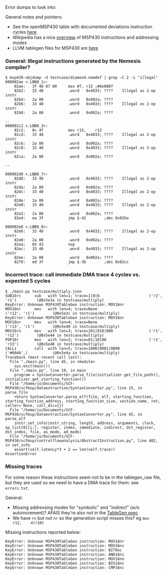 Error dumps to look into:

General notes and pointers:

* See the openMSP430 table with documented deviations instruction cycles [here](https://github.com/sancus-tee/sancus-core/blob/master/doc/openMSP430.pdf)
* Wikipedia has a nice [overview](https://en.wikipedia.org/wiki/TI_MSP430#MSP430_CPU) of MSP430 instructions and addressing modes
* LLVM tablegen files for MSP430 are [here](https://github.com/llvm-mirror/llvm/blob/master/lib/Target/MSP430/MSP430InstrInfo.td)

### General: Illegal instructions generated by the Nemesis compiler?

```
$ msp430-objdump -d testcase/diamond.nemdef | grep -C 2 -i "illegal"
000082ae <.LBB0_1>:
    82ae:	3f 40 07 00 	mov	#7,	r15	;#0x0007
    82b2:	33 40       	.word	0x4033;	????	Illegal as 2-op instr
    82b4:	2a 00       	.word	0x002a;	????	
    82b6:	33 40       	.word	0x4033;	????	Illegal as 2-op instr
    82b8:	2a 00       	.word	0x002a;	????	

--
000082c2 <.LBB0_3>:
    82c2:	0c 4f       	mov	r15,	r12	
    82c4:	33 40       	.word	0x4033;	????	Illegal as 2-op instr
    82c6:	2a 00       	.word	0x002a;	????	
    82c8:	33 40       	.word	0x4033;	????	Illegal as 2-op instr
    82ca:	2a 00       	.word	0x002a;	????	

--

000082d8 <.LBB0_7>:
    82d8:	33 40       	.word	0x4033;	????	Illegal as 2-op instr
    82da:	2a 00       	.word	0x002a;	????	
    82dc:	33 40       	.word	0x4033;	????	Illegal as 2-op instr
    82de:	2a 00       	.word	0x002a;	????	
    82e0:	33 40       	.word	0x4033;	????	Illegal as 2-op instr
    82e2:	2a 00       	.word	0x002a;	????	
    82e4:	ea 3f       	jmp	$-42     	;abs 0x82ba

000082e6 <.LBB0_8>:
    82e6:	33 40       	.word	0x4033;	????	Illegal as 2-op instr
    82e8:	2a 00       	.word	0x002a;	????	
    82ea:	03 43       	nop			
    82ec:	33 40       	.word	0x4033;	????	Illegal as 2-op instr
    82ee:	2a 00       	.word	0x002a;	????	
    82f0:	ed 3f       	jmp	$-36     	;abs 0x82cc

```

### Incorrect trace: call immediate DMA trace 4 cycles vs. expected 5 cycles

```
$ ./main.py testcase/multiply.json 
SUB16rc      sub   with len=1; trace=1|0|0                      ('r2', 'r1')         (@0x5e3a in testcase/multiply)
KeyError: Unknown MSP430TableGen instruction: MOV16nr
MOV16nr      mov   with len=4; trace=None                       ('r12', 'r1')        (@0x5e3c in testcase/multiply)
KeyError: Unknown MSP430TableGen instruction: MOV16nr
MOV16nr      mov   with len=4; trace=None                       ('r13', 'r1')        (@0x5e40 in testcase/multiply)
MOV16rn      mov   with len=3; trace=101|010|000                ('r1', 'r12')        (@0x5e44 in testcase/multiply)
POP16r       mov   with len=2; trace=01|10|00                   ('r1', 'r13')        (@0x5e48 in testcase/multiply)
CALLi        call  with len=5; trace=1000|0001|0000             ('#6046',)           (@0x5e4a in testcase/multiply)
Traceback (most recent call last):
  File "./main.py", line 45, in <module>
    sys.exit(main())
  File "./main.py", line 19, in main
    program = SyntaxConverter.parse_file(initializer.get_file_path(), initializer.get_starting_function())
  File "/home/jo/Documents/SCF-MSP430/scfmsp/dataextraction/SyntaxConverter.py", line 15, in parse_file
    return SyntaxConverter.parse_elf(file, elf, starting_function, starting_function_address, starting_function_size, section_name, ret, caller= None, call_dic={})
  File "/home/jo/Documents/SCF-MSP430/scfmsp/dataextraction/SyntaxConverter.py", line 45, in parse_elf
    instr.set_info(instr_string, length, address, arguments, clock, op_list[0][i:], register, index, immediate, indirect, dst_register, dst_index, file, as_mode, ad_mode)
  File "/home/jo/Documents/SCF-MSP430/scfmsp/controlflowanalysis/AbstractInstruction.py", line 402, in set_info
    assert(self.latency*3 + 2 == len(self.trace))
AssertionError
```

### Missing traces

For some reason these instructions seem not to be in the tablegen_raw file, but
they are used so we need to have a DMA trace for them: see `errors.txt`.

General:

* Missing addressing modes for "symbolic" and "indirect" (w/o autoincrement)? AFAIS they're also not in the [TableGen spec](https://github.com/llvm-mirror/llvm/blob/master/lib/Target/MSP430/MSP430InstrFormats.td#L17)
* We have `rn` but not `nr` so the generation script misses this? eg `mov     r12,    4(r10)`

Missing instructions reported below:

```
KeyError: Unknown MSP430TableGen instruction: MOV16nr
KeyError: Unknown MSP430TableGen instruction: MOV16nc
KeyError: Unknown MSP430TableGen instruction: BIT8nc
KeyError: Unknown MSP430TableGen instruction: AND16ni
KeyError: Unknown MSP430TableGen instruction: MOV16nn
KeyError: Unknown MSP430TableGen instruction: BIS16nc
KeyError: Unknown MSP430TableGen instruction: CMP16nc

```

